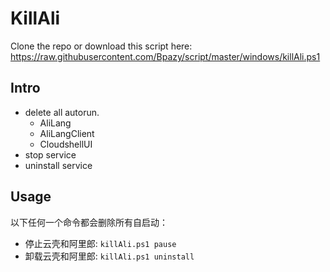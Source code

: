 # KillAli
Clone the repo or download this script here: https://raw.githubusercontent.com/Bpazy/script/master/windows/killAli.ps1

## Intro
- delete all autorun. 
  - AliLang
  - AliLangClient
  - CloudshellUI
- stop service
- uninstall service

## Usage
以下任何一个命令都会删除所有自启动：
- 停止云壳和阿里郎: `killAli.ps1 pause`
- 卸载云壳和阿里郎: `killAli.ps1 uninstall`
